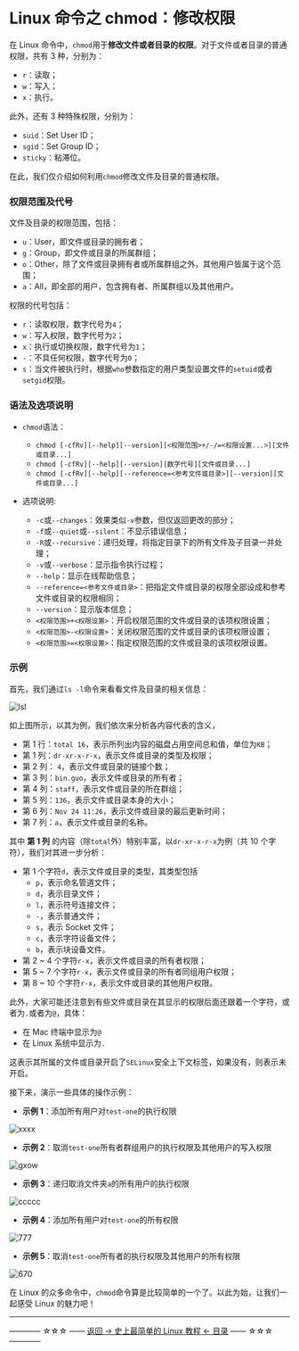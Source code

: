 # Linux 命令之 chmod：修改权限

在 Linux 命令中，`chmod`用于**修改文件或者目录的权限**。对于文件或者目录的普通权限，共有 3 种，分别为：

 - `r`：读取；
 - `w`：写入；
 - `x`：执行。

此外，还有 3 种特殊权限，分别为：

 - `suid`：Set User ID；
 - `sgid`：Set Group ID；
 - `sticky`：粘滞位。
 
在此，我们仅介绍如何利用`chmod`修改文件及目录的普通权限。

### 权限范围及代号

文件及目录的权限范围，包括：

- `u`：User，即文件或目录的拥有者；
- `g`：Group，即文件或目录的所属群组；
- `o`：Other，除了文件或目录拥有者或所属群组之外，其他用户皆属于这个范围；
- `a`：All，即全部的用户，包含拥有者、所属群组以及其他用户。

权限的代号包括：

- `r`：读取权限，数字代号为`4`；
- `w`：写入权限，数字代号为`2`；
- `x`：执行或切换权限，数字代号为`1`；
- `-`：不具任何权限，数字代号为`0`；
- `s`：当文件被执行时，根据`who`参数指定的用户类型设置文件的`setuid`或者`setgid`权限。

### 语法及选项说明

- `chmod`语法：

  - `chmod [-cfRv][--help][--version][<权限范围>+/-/=<权限设置...>][文件或目录...]`
  - `chmod [-cfRv][--help][--version][数字代号][文件或目录...]`
  - `chmod [-cfRv][--help][--reference=<参考文件或目录>][--version][文件或目录...]`

- 选项说明:
  - `-c`或`--changes`：效果类似`-v`参数，但仅返回更改的部分；
  - `-f`或`--quiet`或`--silent`：不显示错误信息；
  - `-R`或`--recursive`：递归处理，将指定目录下的所有文件及子目录一并处理；
  - `-v`或`--verbose`：显示指令执行过程；
  - `--help`：显示在线帮助信息；
  - `--reference=<参考文件或目录>`：把指定文件或目录的权限全部设成和参考文件或目录的权限相同；
  - `--version`：显示版本信息；
  - `<权限范围>+<权限设置>`：开启权限范围的文件或目录的该项权限设置；
  - `<权限范围>-<权限设置>`：关闭权限范围的文件或目录的该项权限设置；
  - `<权限范围>=<权限设置>`：指定权限范围的文件或目录的该项权限设置。

### 示例

首先，我们通过`ls -l`命令来看看文件及目录的相关信息：

![lsl](http://img.blog.csdn.net/20171124143904999)

如上图所示，以其为例，我们依次来分析各内容代表的含义，

- 第 1 行：`total 16`，表示所列出内容的磁盘占用空间总和值，单位为`KB`；
- 第 1 列：`dr-xr-x-r-x`，表示文件或目录的类型及权限；
- 第 2 列： `4`，表示文件或目录的链接个数；
- 第 3 列：`bin.guo`，表示文件或目录的所有者；
- 第 4 列：`staff`，表示文件或目录的所在群组；
- 第 5 列：`136`，表示文件或目录本身的大小；
- 第 6 列：`Nov 24 11:26`，表示文件或目录的最后更新时间；
- 第 7 列：`a`，表示文件或目录的名称。

其中 **第 1 列** 的内容（除`total`外）特别丰富，以`dr-xr-x-r-x`为例（共 10 个字符），我们对其进一步分析：

- 第 1 个字符`d`，表示文件或目录的类型，其类型包括
  - `p`，表示命名管道文件；
  - `d`，表示目录文件；
  - `l`，表示符号连接文件；
  - `-`，表示普通文件；
  - `s`，表示 Socket 文件；
  - `c`，表示字符设备文件；
  - `b`，表示块设备文件。
- 第 2 ~ 4 个字符`r-x`，表示文件或目录的所有者权限；
- 第 5 ~ 7 个字符`r-x`，表示文件或目录的所有者同组用户权限；
- 第 8 ~ 10 个字符`r-x`，表示文件或目录的其他用户权限。

此外，大家可能还注意到有些文件或目录在其显示的权限后面还跟着一个字符，或者为`.`或者为`@`，具体：

- 在 Mac 终端中显示为`@`
- 在 Linux 系统中显示为`.`

这表示其所属的文件或目录开启了`SELinux`安全上下文标签，如果没有，则表示未开启。

接下来，演示一些具体的操作示例：

 - **示例 1**：添加所有用户对`test-one`的执行权限

![xxxx](http://img.blog.csdn.net/20171124210444762)

- **示例 2**：取消`test-one`所有者群组用户的执行权限及其他用户的写入权限

![gxow](http://img.blog.csdn.net/20171124211005937)

- **示例 3**：递归取消文件夹`a`的所有用户的执行权限

![ccccc](http://img.blog.csdn.net/20171124211410819)

- **示例 4**：添加所有用户对`test-one`的所有权限

![777](http://img.blog.csdn.net/20171124212055272)

- **示例 5**：取消`test-one`所有者的执行权限及其他用户的所有权限

![670](http://img.blog.csdn.net/20171124212343428)

在 Linux 的众多命令中，`chmod`命令算是比较简单的一个了。以此为始，让我们一起感受 Linux 的魅力吧！





----------
———— ☆☆☆ —— [返回 -> 史上最简单的 Linux 教程 <- 目录](https://github.com/guobinhit/cg-blog/blob/master/articles/linux/README.md) —— ☆☆☆ ————

